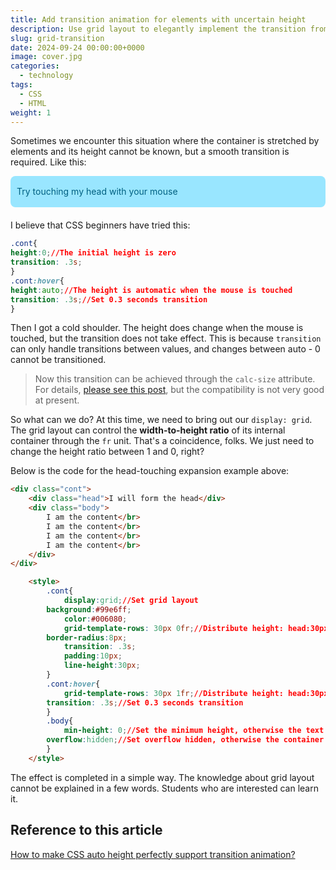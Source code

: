 ```yaml
---
title: Add transition animation for elements with uncertain height
description: Use grid layout to elegantly implement the transition from fixed height and width to variable width and height (height:auto)
slug: grid-transition
date: 2024-09-24 00:00:00+0000
image: cover.jpg
categories:
  - technology
tags:
  - CSS
  - HTML
weight: 1
---
```


Sometimes we encounter this situation where the container is stretched by elements and its height cannot be known, but a smooth transition is required. Like this:

<div class="cont">
    <div class="head">Try touching my head with your mouse</div>
    <div class="body">
        I am the content</br>
        I am the content</br>
        I am the content</br>
        I am the content</br>
    </div>
</div>

<style>
    .cont{
    display:grid;
    background:#99e6ff;
    color:#006080;
    grid-template-rows: 30px 0fr;
    border-radius:8px;
    transition: .3s;
    padding:10px;
    line-height:30px;
    margin-bottom:20px;
    }
    .cont:hover{
    grid-template-rows: 30px 1fr;
    transition: .3s;
    
    }
    .body{
    min-height: 0;
    overflow:hidden;
    }
</style>

I believe that CSS beginners have tried this:

``` css
.cont{
height:0;//The initial height is zero
transition: .3s;
}
.cont:hover{
height:auto;//The height is automatic when the mouse is touched
transition: .3s;//Set 0.3 seconds transition
}
```

Then I got a cold shoulder. The height does change when the mouse is touched, but the transition does not take effect. This is because `transition` can only handle transitions between values, and changes between auto - 0 cannot be transitioned.
> Now this transition can be achieved through the `calc-size` attribute. For details, [please see this post](https://segmentfault.com/a/1190000045102391), but the compatibility is not very good at present.

So what can we do? At this time, we need to bring out our `display: grid`. The grid layout can control the **width-to-height ratio** of its internal container through the `fr` unit. That's a coincidence, folks. We just need to change the height ratio between 1 and 0, right?

Below is the code for the head-touching expansion example above:
```html
<div class="cont">
    <div class="head">I will form the head</div>
    <div class="body">
        I am the content</br>
        I am the content</br>
        I am the content</br>
        I am the content</br>
    </div>
</div>

    <style>
        .cont{
            display:grid;//Set grid layout
        background:#99e6ff;
            color:#006080;
            grid-template-rows: 30px 0fr;//Distribute height: head:30px, body:0%
        border-radius:8px;
            transition: .3s;
            padding:10px;
            line-height:30px;
        }
        .cont:hover{
            grid-template-rows: 30px 1fr;//Distribute height: head:30px, body:100%
        transition: .3s;//Set 0.3 seconds transition
        }
        .body{
            min-height: 0;//Set the minimum height, otherwise the text can still stretch the container.
        overflow:hidden;//Set overflow hidden, otherwise the container will be folded and the text will still be there.
        }
    </style>
```

The effect is completed in a simple way. The knowledge about grid layout cannot be explained in a few words. Students who are interested can learn it.

## Reference to this article
[How to make CSS auto height perfectly support transition animation? ](https://juejin.cn/post/7196843994030342200)
